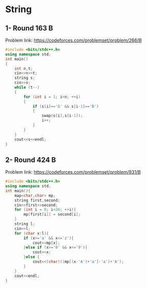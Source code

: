 # String 
## 1- Round 163 B
Problem link: https://codeforces.com/problemset/problem/266/B
```cpp
#include <bits/stdc++.h>
using namespace std;
int main()
{
    int n,t;
    cin>>n>>t;
    string s;
    cin>>s;
    while (t--)
    {
        for (int i = 1; i<n; ++i)
        {
            if (s[i]=='G' && s[i-1]=='B')
            {
                swap(s[i],s[i-1]);
                i++;
            }
        }
    }
    cout<<s<<endl;
}
```
## 2- Round 424 B
Problem link: https://codeforces.com/problemset/problem/831/B
```cpp
#include <bits/stdc++.h>
using namespace std;
int main(){
    map<char,char> mp;
    string first,second;
    cin>>first>>second;
    for (int i = 0; i<26; ++i){
        mp[first[i]] = second[i];
    }
    string l;
    cin>>l;
    for (char x:l){
        if (x>='a' && x<='z'){
            cout<<mp[x];
        }else if (x>='0' && x<='9'){
            cout<<x;
        }else {
            cout<<(char)((mp[(x-'A')+'a']-'a')+'A');
        }
    }
    cout<<endl;
}
```
